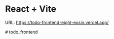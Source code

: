 # React + Vite

URL: https://todo-frontend-eight-eosin.vercel.app/


#   t o d o _ f r o n t e n d 



 
 
